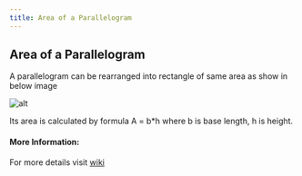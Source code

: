 ```yaml
---
title: Area of a Parallelogram
---
```

## Area of a Parallelogram

<!-- The article goes here, in GitHub-flavored Markdown. Feel free to add YouTube videos, images, and CodePen/JSBin embeds  -->

A parallelogram can be rearranged into rectangle of same area as show in below image

![alt](https://upload.wikimedia.org/wikipedia/commons/2/27/Parallelogram_area_animated.gif)

Its area is calculated by formula A = b*h where b is base length, h is height.

#### More Information:
<!-- Please add any articles you think might be helpful to read before writing the article -->
For more details visit [wiki](https://en.wikipedia.org/wiki/Parallelogram)

